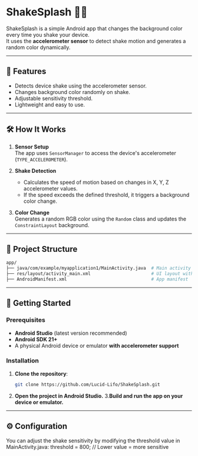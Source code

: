 # ShakeSplash 🎨📱

ShakeSplash is a simple Android app that changes the background color every time you shake your device.  
It uses the **accelerometer sensor** to detect shake motion and generates a random color dynamically.

---

## 📌 Features
- Detects device shake using the accelerometer sensor.
- Changes background color randomly on shake.
- Adjustable sensitivity threshold.
- Lightweight and easy to use.

---

## 🛠️ How It Works
1. **Sensor Setup**  
   The app uses `SensorManager` to access the device's accelerometer (`TYPE_ACCELEROMETER`).

2. **Shake Detection**  
   - Calculates the speed of motion based on changes in X, Y, Z accelerometer values.
   - If the speed exceeds the defined threshold, it triggers a background color change.

3. **Color Change**  
   Generates a random RGB color using the `Random` class and updates the `ConstraintLayout` background.

---

## 📂 Project Structure
```bash
app/
├── java/com/example/myapplication1/MainActivity.java  # Main activity with shake detection logic
├── res/layout/activity_main.xml                       # UI layout with a simple TextView
├── AndroidManifest.xml                                # App manifest
```
---

## 🚀 Getting Started

### Prerequisites
- **Android Studio** (latest version recommended)
- **Android SDK 21+**
- A physical Android device or emulator **with accelerometer support**

### Installation
1. **Clone the repository**:
   ```bash
   git clone https://github.com/Lucid-Lifo/ShakeSplash.git
2. **Open the project in Android Studio.**
3.**Build and run the app on your device or emulator.**
   
---
## ⚙️ Configuration
You can adjust the shake sensitivity by modifying the threshold value in MainActivity.java:
   threshold = 800; // Lower value = more sensitive
